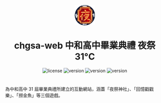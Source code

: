 <div align="center">
  <a href="">
    <picture>
      <img alt="logo" src="/public/logo.png" height="64">
    </picture>
  </a>
  <h1>chgsa-web 中和高中畢業典禮 夜祭 31°C</h1>
  <img alt="license" src="https://img.shields.io/badge/license-MIT-green"></a>
  <img alt="version" src="https://img.shields.io/badge/Next.js-16-blue"></a>
  <img alt="version" src="https://img.shields.io/badge/React-19-blue"></a>
  <img alt="version" src="https://img.shields.io/badge/TailwindCSS-4-blue"></a>
</div>

#

為中和高中 31 屆畢業典禮所建立的互動網站，涵蓋「夜祭神社」、「回憶戳戳樂」、「撈金魚」等三個遊戲。
